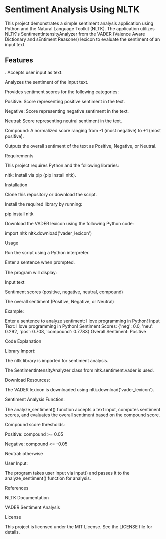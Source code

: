 # Sentiment Analysis Using NLTK

  This project demonstrates a simple sentiment analysis application using Python and the Natural Language Toolkit (NLTK). The application utilizes NLTK's SentimentIntensityAnalyzer from the VADER (Valence Aware Dictionary and sEntiment Reasoner) lexicon to evaluate the sentiment of an input text.

## Features
. Accepts user input as text.

Analyzes the sentiment of the input text.

Provides sentiment scores for the following categories:

Positive: Score representing positive sentiment in the text.

Negative: Score representing negative sentiment in the text.

Neutral: Score representing neutral sentiment in the text.

Compound: A normalized score ranging from -1 (most negative) to +1 (most positive).

Outputs the overall sentiment of the text as Positive, Negative, or Neutral.

Requirements

This project requires Python and the following libraries:

nltk: Install via pip (pip install nltk).

Installation

Clone this repository or download the script.

Install the required library by running:

pip install nltk

Download the VADER lexicon using the following Python code:

import nltk
nltk.download('vader_lexicon')

Usage

Run the script using a Python interpreter.

Enter a sentence when prompted.

The program will display:

Input text

Sentiment scores (positive, negative, neutral, compound)

The overall sentiment (Positive, Negative, or Neutral)

Example:

Enter a sentence to analyze sentiment: I love programming in Python!
Input Text: I love programming in Python!
Sentiment Scores: {'neg': 0.0, 'neu': 0.292, 'pos': 0.708, 'compound': 0.7783}
Overall Sentiment: Positive

Code Explanation

Library Import:

The nltk library is imported for sentiment analysis.

The SentimentIntensityAnalyzer class from nltk.sentiment.vader is used.

Download Resources:

The VADER lexicon is downloaded using nltk.download('vader_lexicon').

Sentiment Analysis Function:

The analyze_sentiment() function accepts a text input, computes sentiment scores, and evaluates the overall sentiment based on the compound score.

Compound score thresholds:

Positive: compound >= 0.05

Negative: compound <= -0.05

Neutral: otherwise

User Input:

The program takes user input via input() and passes it to the analyze_sentiment() function for analysis.

References

NLTK Documentation

VADER Sentiment Analysis

License

This project is licensed under the MIT License. See the LICENSE file for details.

